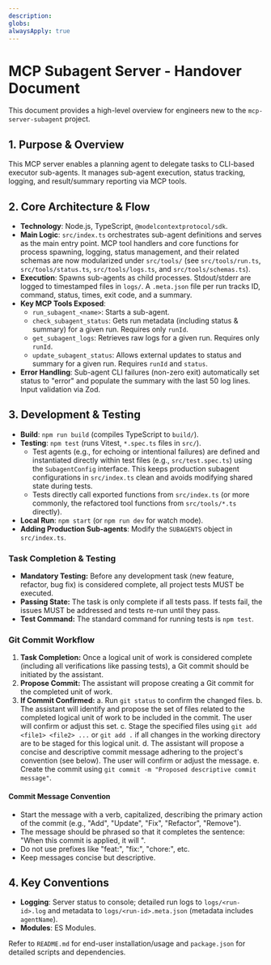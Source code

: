 ```yaml
---
description:
globs:
alwaysApply: true
---
```


# MCP Subagent Server - Handover Document

This document provides a high-level overview for engineers new to the `mcp-server-subagent` project.

## 1. Purpose & Overview

This MCP server enables a planning agent to delegate tasks to CLI-based executor sub-agents. It manages sub-agent execution, status tracking, logging, and result/summary reporting via MCP tools.

## 2. Core Architecture & Flow

- **Technology**: Node.js, TypeScript, `@modelcontextprotocol/sdk`.
- **Main Logic**: `src/index.ts` orchestrates sub-agent definitions and serves as the main entry point. MCP tool handlers and core functions for process spawning, logging, status management, and their related schemas are now modularized under `src/tools/` (see `src/tools/run.ts`, `src/tools/status.ts`, `src/tools/logs.ts`, and `src/tools/schemas.ts`).
- **Execution**: Spawns sub-agents as child processes. Stdout/stderr are logged to timestamped files in `logs/`. A `.meta.json` file per run tracks ID, command, status, times, exit code, and a summary.
- **Key MCP Tools Exposed**:
  - `run_subagent_<name>`: Starts a sub-agent.
  - `check_subagent_status`: Gets run metadata (including status & summary) for a given run. Requires only `runId`.
  - `get_subagent_logs`: Retrieves raw logs for a given run. Requires only `runId`.
  - `update_subagent_status`: Allows external updates to status and summary for a given run. Requires `runId` and `status`.
- **Error Handling**: Sub-agent CLI failures (non-zero exit) automatically set status to "error" and populate the summary with the last 50 log lines. Input validation via Zod.

## 3. Development & Testing

- **Build**: `npm run build` (compiles TypeScript to `build/`).
- **Testing**: `npm test` (runs Vitest, `*.spec.ts` files in `src/`).
  - Test agents (e.g., for echoing or intentional failures) are defined and instantiated directly within test files (e.g., `src/test.spec.ts`) using the `SubagentConfig` interface. This keeps production subagent configurations in `src/index.ts` clean and avoids modifying shared state during tests.
  - Tests directly call exported functions from `src/index.ts` (or more commonly, the refactored tool functions from `src/tools/*.ts` directly).
- **Local Run**: `npm start` (or `npm run dev` for watch mode).
- **Adding Production Sub-agents**: Modify the `SUBAGENTS` object in `src/index.ts`.

### Task Completion & Testing

- **Mandatory Testing:** Before any development task (new feature, refactor, bug fix) is considered complete, all project tests MUST be executed.
- **Passing State:** The task is only complete if all tests pass. If tests fail, the issues MUST be addressed and tests re-run until they pass.
- **Test Command:** The standard command for running tests is `npm test`.

### Git Commit Workflow

1.  **Task Completion:** Once a logical unit of work is considered complete (including all verifications like passing tests), a Git commit should be initiated by the assistant.
2.  **Propose Commit:** The assistant will propose creating a Git commit for the completed unit of work.
3.  **If Commit Confirmed:**
    a. Run `git status` to confirm the changed files.
    b. The assistant will identify and propose the set of files related to the completed logical unit of work to be included in the commit. The user will confirm or adjust this set.
    c. Stage the specified files using `git add <file1> <file2> ...` or `git add .` if all changes in the working directory are to be staged for this logical unit.
    d. The assistant will propose a concise and descriptive commit message adhering to the project's convention (see below). The user will confirm or adjust the message.
    e. Create the commit using `git commit -m "Proposed descriptive commit message"`.

#### Commit Message Convention

- Start the message with a verb, capitalized, describing the primary action of the commit (e.g., "Add", "Update", "Fix", "Refactor", "Remove").
- The message should be phrased so that it completes the sentence: "When this commit is applied, it will <commit message>".
- Do not use prefixes like "feat:", "fix:", "chore:", etc.
- Keep messages concise but descriptive.

## 4. Key Conventions

- **Logging**: Server status to console; detailed run logs to `logs/<run-id>.log` and metadata to `logs/<run-id>.meta.json` (metadata includes `agentName`).
- **Modules**: ES Modules.

Refer to `README.md` for end-user installation/usage and `package.json` for detailed scripts and dependencies.
